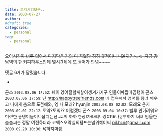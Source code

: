 ```yaml
---
title: 토익시험보구..
date: 2003-07-27
author: ~
#draft: true
categories:
  - personal
tag:
  - personal
---
```




으아~~시간이 너무 없어서 마지막은 거의 다 찍었당
하하
몇점이나 나올까? >_<;;
지금 강남역의 한 커피하우스인데
몇시간뒤에 또 들어가
안녕~~~~~~


 댓글  6개가 달렸습니다.

- 
 곤스 `2003.08.06 17:52`: 
쉐이 영어잘할꺼같이생겨가지구 인물이아깝따곰탱아
 곤스 `2003.08.06 17:59`: 
넌 http://happytreefriends.com 에 접속해서 영어를 좀더 배우고 나에게 춤으로 도전해와, 엥 나 모래?
 hyunjin `2003.08.08 02:02`: 
모래요
 은지 `2003.09.01 22:12`: 
토익?토익?? 어렵겠다
 곤스 `2003.09.04 10:37`: 
별루 안어려워요 미련한 곰탱이들이나잡치는셤..토익 하하
한상!차라리나랑GRE나공부하쟈
너의 암울한 춤솜씨는 정말 여전하더라
코엑스오락실의펌프는널위해이써
 pil.han@gmail.com `2003.09.28 10:30`: 
욕하지마셈




